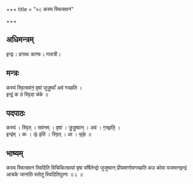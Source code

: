 +++
title = "०८ कस्य स्वित्सवनं"

+++
## अधिमन्त्रम्
इन्द्रः। प्रगाथः काण्वः। गायत्री।

## मन्त्रः
कस्य॑ स्वि॒त्सव॑नं॒ वृषा॑ जुजु॒ष्वाँ अव॑ गच्छति ।  
इन्द्रं॒ क उ॑ स्वि॒दा च॑के ॥

## पदपाठः
कस्य॑ । स्वि॒त् । सव॑नम् । वृषा॑ । जु॒जु॒ष्वान् । अव॑ । ग॒च्छ॒ति॒ ।  
इन्द्र॑म् । कः । ऊं॒ इति॑ । स्वि॒त् । आ । च॒के॒ ॥

## भाष्यम्
कस्य स्वित्सवनं स्विदिति विचिकित्सायां वृषा वर्षितेन्द्रो जुजुष्वान् प्रीयमाणोवगच्छति कउ कोवा यजमानइन्द्रं आचके जानाति स्तोतुं स्विदितिपूरणः ॥ ८ ॥